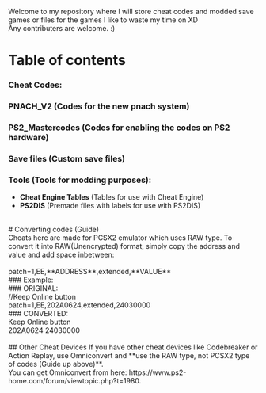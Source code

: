 Welcome to my repository where I will store cheat codes and modded save games or files for the games I like to waste my time on XD <br/>
Any contributers are welcome. :)

# Table of contents <br/>
### **Cheat Codes**:<br/>
### **PNACH_V2** (Codes for the new pnach system) <br/>
### **PS2_Mastercodes** (Codes for enabling the codes on PS2 hardware) <br/>
### **Save files** (Custom save files) <br/>
### **Tools** (Tools for modding purposes):<br/>
- **Cheat Engine Tables** (Tables for use with Cheat Engine)<br/>
- **PS2DIS** (Premade files with labels for use with PS2DIS)<br/>
<br/>
# Converting codes (Guide)<br/>
Cheats here are made for PCSX2 emulator which uses RAW type. To convert it into RAW(Unencrypted) format, simply copy the address and value and add space inbetween: <br/>
<br/>
patch=1,EE,**ADDRESS**,extended,**VALUE** <br/>
### Example: <br/>
### ORIGINAL:<br/>
//Keep Online button <br/>
patch=1,EE,202A0624,extended,24030000 <br/>
### CONVERTED:<br/>
Keep Online button <br/>
202A0624 24030000 <br/>
<br/>
## Other Cheat Devices
If you have other cheat devices like Codebreaker or Action Replay, use Omniconvert and **use the RAW type, not PCSX2 type of codes (Guide up above)**.<br/>
You can get Omniconvert from here: https://www.ps2-home.com/forum/viewtopic.php?t=1980.
